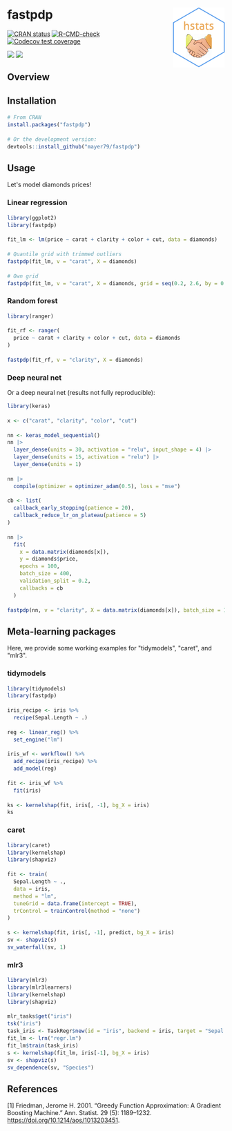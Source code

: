 # fastpdp <a href='https://github.com/mayer79/fastpdp'><img src='man/figures/logo.png' align="right" height="139"/></a>

<!-- badges: start -->

[![CRAN status](http://www.r-pkg.org/badges/version/fastpdp)](https://cran.r-project.org/package=fastpdp)
[![R-CMD-check](https://github.com/mayer79/fastpdp/actions/workflows/R-CMD-check.yaml/badge.svg)](https://github.com/mayer79/fastpdp/actions)
[![Codecov test coverage](https://codecov.io/gh/mayer79/fastpdp/branch/main/graph/badge.svg)](https://app.codecov.io/gh/mayer79/fastpdp?branch=main)

[![](https://cranlogs.r-pkg.org/badges/fastpdp)](https://cran.r-project.org/package=fastpdp) 
[![](https://cranlogs.r-pkg.org/badges/grand-total/fastpdp?color=orange)](https://cran.r-project.org/package=fastpdp)

<!-- badges: end -->

## Overview

## Installation

```r
# From CRAN
install.packages("fastpdp")

# Or the development version:
devtools::install_github("mayer79/fastpdp")
```

## Usage

Let's model diamonds prices!

### Linear regression

```r
library(ggplot2)
library(fastpdp)

fit_lm <- lm(price ~ carat + clarity + color + cut, data = diamonds)

# Quantile grid with trimmed outliers
fastpdp(fit_lm, v = "carat", X = diamonds)

# Own grid
fastpdp(fit_lm, v = "carat", X = diamonds, grid = seq(0.2, 2.6, by = 0.1))
```

### Random forest

```r
library(ranger)

fit_rf <- ranger(
  price ~ carat + clarity + color + cut, data = diamonds
)

fastpdp(fit_rf, v = "clarity", X = diamonds)
```

### Deep neural net

Or a deep neural net (results not fully reproducible):

```r
library(keras)

x <- c("carat", "clarity", "color", "cut")

nn <- keras_model_sequential()
nn |>
  layer_dense(units = 30, activation = "relu", input_shape = 4) |>
  layer_dense(units = 15, activation = "relu") |>
  layer_dense(units = 1)

nn |>
  compile(optimizer = optimizer_adam(0.5), loss = "mse")

cb <- list(
  callback_early_stopping(patience = 20),
  callback_reduce_lr_on_plateau(patience = 5)
)
       
nn |>
  fit(
    x = data.matrix(diamonds[x]),
    y = diamonds$price,
    epochs = 100,
    batch_size = 400, 
    validation_split = 0.2,
    callbacks = cb
  )

fastpdp(nn, v = "clarity", X = data.matrix(diamonds[x]), batch_size = 1000)

```

## Meta-learning packages

Here, we provide some working examples for "tidymodels", "caret", and "mlr3".

### tidymodels

```r
library(tidymodels)
library(fastpdp)

iris_recipe <- iris %>%
  recipe(Sepal.Length ~ .)

reg <- linear_reg() %>%
  set_engine("lm")
  
iris_wf <- workflow() %>%
  add_recipe(iris_recipe) %>%
  add_model(reg)

fit <- iris_wf %>%
  fit(iris)
  
ks <- kernelshap(fit, iris[, -1], bg_X = iris)
ks
```

### caret

```r
library(caret)
library(kernelshap)
library(shapviz)

fit <- train(
  Sepal.Length ~ ., 
  data = iris, 
  method = "lm", 
  tuneGrid = data.frame(intercept = TRUE),
  trControl = trainControl(method = "none")
)

s <- kernelshap(fit, iris[, -1], predict, bg_X = iris)
sv <- shapviz(s)
sv_waterfall(sv, 1)
```

### mlr3

```r
library(mlr3)
library(mlr3learners)
library(kernelshap)
library(shapviz)

mlr_tasks$get("iris")
tsk("iris")
task_iris <- TaskRegr$new(id = "iris", backend = iris, target = "Sepal.Length")
fit_lm <- lrn("regr.lm")
fit_lm$train(task_iris)
s <- kernelshap(fit_lm, iris[-1], bg_X = iris)
sv <- shapviz(s)
sv_dependence(sv, "Species")
```

## References

[1] Friedman, Jerome H. 2001. “Greedy Function Approximation: A Gradient Boosting Machine.” Ann. Statist. 29 (5): 1189–1232. https://doi.org/10.1214/aos/1013203451.
